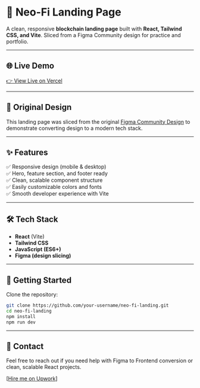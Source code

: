 # 🚀 Neo-Fi Landing Page

A clean, responsive **blockchain landing page** built with **React, Tailwind CSS, and Vite**. Sliced from a Figma Community design for practice and portfolio.

---

## 🌐 Live Demo

[👉 View Live on Vercel](https://neo-fi-blockchain-landing-page.vercel.app/)

---

## 🎨 Original Design

This landing page was sliced from the original [Figma Community Design](https://www.figma.com/community/file/1472437465816738365/neofi-web3-landing-page) to demonstrate converting design to a modern tech stack.

---

## ✨ Features

✅ Responsive design (mobile & desktop)  
✅ Hero, feature section, and footer ready  
✅ Clean, scalable component structure  
✅ Easily customizable colors and fonts  
✅ Smooth developer experience with Vite

---

## 🛠️ Tech Stack

- **React** (Vite)
- **Tailwind CSS**
- **JavaScript (ES6+)**
- **Figma (design slicing)**

---

## 🚀 Getting Started

Clone the repository:

```bash
git clone https://github.com/your-username/neo-fi-landing.git
cd neo-fi-landing
npm install
npm run dev
```

---

## 📩 Contact

Feel free to reach out if you need help with Figma to Frontend conversion or clean, scalable React projects.

[[Hire me on Upwork](https://www.upwork.com/freelancers/~012e60cd88fdbbb3c7?viewMode=1)]
